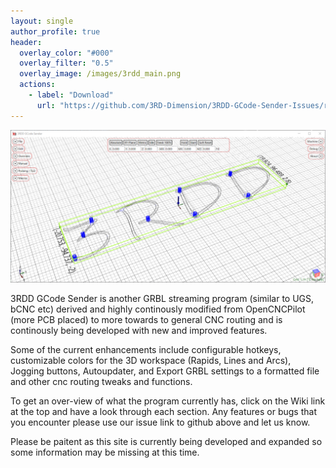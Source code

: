 ```yaml
---
layout: single
author_profile: true
header:
  overlay_color: "#000"
  overlay_filter: "0.5"
  overlay_image: /images/3rdd_main.png
  actions:
    - label: "Download"
      url: "https://github.com/3RD-Dimension/3RDD-GCode-Sender-Issues/releases/latest"
---
```


![3RDD GCode Sender Main Screen](/images/wiki/3rddgcs_main.png)

3RDD GCode Sender is another GRBL streaming program (similar to UGS, bCNC etc) derived and highly continously modified from OpenCNCPilot (more PCB placed) to more towards to general CNC routing and is continously being developed with new and improved features.

Some of the current enhancements include configurable hotkeys, customizable colors for the 3D workspace (Rapids, Lines and Arcs), Jogging buttons, Autoupdater, and Export GRBL settings to a formatted file and other cnc routing tweaks and functions.

To get an over-view of what the program currently has, click on the Wiki link at the top and have a look through each section.  Any features or bugs that you encounter please use our issue link to github above and let us know.

Please be paitent as this site is currently being developed and expanded so some information may be missing at this time.